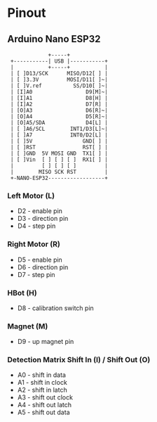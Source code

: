 # Pinout

## Arduino Nano ESP32

```
             +-----+
 +-----------| USB |-----------+
 |           +-----+           |
 | [ ]D13/SCK      MISO/D12[ ] |
 | [ ]3.3V         MOSI/D11[ ]~|
 | [ ]V.ref          SS/D10[ ]~|
 | [I]A0                 D9[M]~|
 | [I]A1                 D8[H] |
 | [I]A2                 D7[R] |
 | [O]A3                 D6[R]~|
 | [O]A4                 D5[R]~|
 | [O]A5/SDA             D4[L] |
 | [ ]A6/SCL        INT1/D3[L]~|
 | [ ]A7            INT0/D2[L] |
 | [ ]5V                GND[ ] |
 | [ ]RST               RST[ ] |
 | [ ]GND  5V MOSI GND  TX1[ ] |
 | [ ]Vin  [ ] [ ] [ ]  RX1[ ] |
 |         [ ] [ ] [ ]         |
 |        MISO SCK RST         |
 +-NANO-ESP32------------------+
```

### Left Motor (L)

-   D2 - enable pin
-   D3 - direction pin
-   D4 - step pin

### Right Motor (R)

-   D5 - enable pin
-   D6 - direction pin
-   D7 - step pin

### HBot (H)

-   D8 - calibration switch pin

### Magnet (M)

-   D9 - up magnet pin

### Detection Matrix Shift In (I) / Shift Out (O)

-   A0 - shift in data
-   A1 - shift in clock
-   A2 - shift in latch
-   A3 - shift out clock
-   A4 - shift out latch
-   A5 - shift out data
